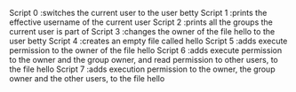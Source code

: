 Script 0 :switches the current user to the user betty
Script 1 :prints the effective username of the current user
Script 2 :prints all the groups the current user is part of
Script 3 :changes the owner of the file hello to the user betty
Script 4 :creates an empty file called hello
Script 5 :adds execute permission to the owner of the file hello
Script 6 :adds execute permission to the owner and the group owner, and read permission to other users, to the file hello
Script 7 :adds execution permission to the owner, the group owner and the other users, to the file hello
